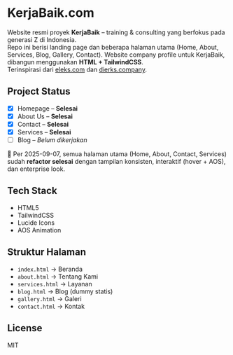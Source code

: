 # KerjaBaik.com

Website resmi proyek **KerjaBaik** – training & consulting yang berfokus pada generasi Z di Indonesia.  
Repo ini berisi landing page dan beberapa halaman utama (Home, About, Services, Blog, Gallery, Contact).
Website company profile untuk KerjaBaik, dibangun menggunakan **HTML + TailwindCSS**.  
Terinspirasi dari [eleks.com](https://eleks.com/) dan [dierks.company](https://www.dierks.company/).

## Project Status

- [x] Homepage – **Selesai**
- [x] About Us – **Selesai**
- [x] Contact – **Selesai**
- [x] Services – **Selesai**
- [ ] Blog – *Belum dikerjakan*

📌 Per 2025-09-07, semua halaman utama (Home, About, Contact, Services) sudah **refactor selesai** dengan tampilan konsisten, interaktif (hover + AOS), dan enterprise look.

## Tech Stack

- HTML5
- TailwindCSS
- Lucide Icons
- AOS Animation


## Struktur Halaman
- `index.html` → Beranda
- `about.html` → Tentang Kami
- `services.html` → Layanan
- `blog.html` → Blog (dummy statis)
- `gallery.html` → Galeri
- `contact.html` → Kontak

## License
MIT
